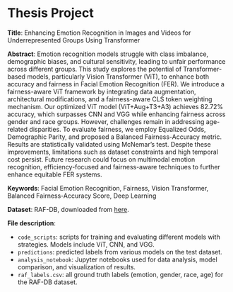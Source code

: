 # Thesis Project

**Title**: Enhancing Emotion Recognition in Images and Videos for Underrepresented Groups Using Transformer

**Abstract**: Emotion recognition models struggle with class imbalance, demographic biases, and cultural sensitivity, leading to unfair performance across different groups. This study explores the potential of Transformer-based models, particularly Vision Transformer (ViT), to enhance both accuracy and fairness in Facial Emotion Recognition (FER). We introduce a fairness-aware ViT framework by integrating data augmentation, architectural modifications, and a fairness-aware CLS token weighting mechanism. Our optimized ViT model (ViT+Aug+T3+A3) achieves 82.72\% accuracy, which surpasses CNN and VGG while enhancing fairness across gender and race groups. However, challenges remain in addressing age-related disparities. To evaluate fairness, we employ Equalized Odds, Demographic Parity, and proposed a Balanced Fairness-Accuracy metric. Results are statistically validated using McNemar’s test. Despite these improvements, limitations such as dataset constraints and high temporal cost persist. Future research could focus on multimodal emotion recognition, efficiency-focused and fairness-aware techniques to further enhance equitable FER systems.

**Keywords**: Facial Emotion Recognition, Fairness, Vision Transformer, Balanced Fairness-Accuracy Score, Deep Learning

**Dataset**: RAF-DB, downloaded from [here](https://www.kaggle.com/datasets/hoanguyensgu/raf-db/data).

**File description**:
- `code_scripts`: scripts for training and evaluating different models with strategies. Models include ViT, CNN, and VGG.
- `predictions`: predicted labels from various models on the test dataset.
- `analysis_notebook`: Jupyter notebooks used for data analysis, model comparison, and visualization of results.
- `raf_labels.csv`: all ground truth labels (emotion, gender, race, age) for the RAF-DB dataset.
